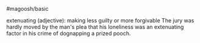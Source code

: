 #magoosh/basic

extenuating (adjective): making less guilty or more forgivable 
The jury was hardly moved by the man's plea that his loneliness was an extenuating factor in his crime of 
dognapping a prized pooch. 
